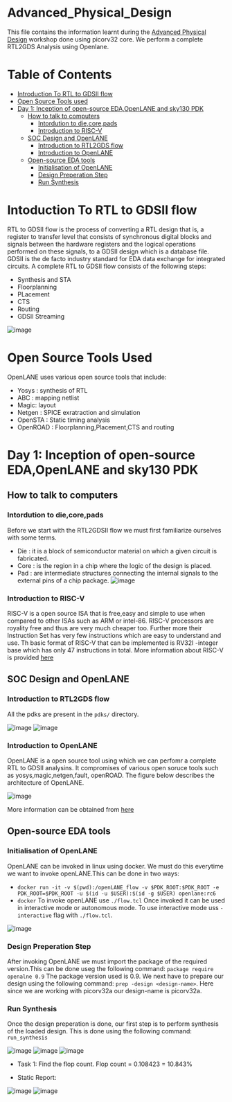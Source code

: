# Advanced_Physical_Design
This file contains the information learnt during the [Advanced Physical Design](https://www.vlsisystemdesign.com/advanced-physical-design-using-openlane-sky130/) workshop done using picorv32 core. We perform a complete RTL2GDS Analysis using Openlane.

# Table of Contents
- [Introduction To RTL to GDSII flow](https://github.com/Shris7/Advanced_Physical_Design/edit/main/README.md#intoduction-to-rtl-to-gdsii-flow)
- [Open Source Tools used](https://github.com/Shris7/Advanced_Physical_Design/edit/main/README.md#open-source-tools-used)
- [Day 1: Inception of open-source EDA,OpenLANE and sky130 PDK](https://github.com/Shris7/Advanced_Physical_Design/edit/main/README.md#day-1-inception-of-open-source-edaopenlane-and-sky130-pdk)
   - [How to talk to computers](https://github.com/Shris7/Advanced_Physical_Design/edit/main/README.md#how-to-talk-to-computers) 
      -  [Intordution to die,core,pads](https://github.com/Shris7/Advanced_Physical_Design/edit/main/README.md#intordution-to-diecorepads)
      -  [Introduction to RISC-V](https://github.com/Shris7/Advanced_Physical_Design/edit/main/README.md#introduction-to-risc-v)
   -  [SOC Design and OpenLANE](https://github.com/Shris7/Advanced_Physical_Design/edit/main/README.md#soc-design-and-openlane)
      -   [Introduction to RTL2GDS flow](https://github.com/Shris7/Advanced_Physical_Design/edit/main/README.md#introduction-to-rtl2gds-flow) 
      -   [Introduction to OpenLANE](https://github.com/Shris7/Advanced_Physical_Design/edit/main/README.md#introduction-to-openlane)
   -  [Open-source EDA tools](https://github.com/Shris7/Advanced_Physical_Design/edit/main/README.md#open-source-eda-tools)
      -   [Initialisation of OpenLANE](https://github.com/Shris7/Advanced_Physical_Design/edit/main/README.md#initialisation-of-openlane)
      -   [Design Preperation Step](https://github.com/Shris7/Advanced_Physical_Design/edit/main/README.md#design-preperation-step)
      -   [Run Synthesis](https://github.com/Shris7/Advanced_Physical_Design/edit/main/README.md#run-synthesis)   
 
 
 # Intoduction To RTL to GDSII flow
 RTL to GDSII flow is the process of converting a RTL design that is, a register to transfer level that consists of synchronous digital blocks and signals between the hardware registers and the logical operations performed on these signals, to a GDSII design which is a database file. GDSII is the de facto industry standard for EDA data exchange for integrated circuits.
 A complete RTL to GDSII flow consists of the following steps:
 - Synthesis and STA
 - Floorplanning
 - PLacement
 - CTS
 - Routing
 - GDSII Streaming
 
 ![image](https://user-images.githubusercontent.com/92938137/182756972-cb19a8da-36d1-44ea-80c9-abe59fd562f8.png)

 # Open Source Tools Used
 OpenLANE uses various open source tools that include:
 - Yosys : synthesis of RTL
 - ABC : mapping netlist
 - Magic: layout
 - Netgen : SPICE exratraction and simulation
 - OpenSTA : Static timing analysis
 - OpenROAD : Floorplanning,Placement,CTS and routing
 
 # Day 1: Inception of open-source EDA,OpenLANE and sky130 PDK
 ## How to talk to computers
 ### Intordution to die,core,pads
 Before we start with the RTL2GDSII flow we must first familiarize ourselves with some terms.
 - Die : it is a block of semiconductor material on which a given circuit is fabricated.
 - Core : is the region in a chip where the logic of the design is placed.
 - Pad : are intermediate structures connecting the internal signals to the external pins of a chip package.
 ![image](https://user-images.githubusercontent.com/92938137/182757008-5a5db95e-518b-40ca-8d93-600c260f6c7b.png)

 ### Introduction to RISC-V
 RISC-V is a open source ISA that is free,easy and simple to use when compared to other ISAs such as ARM or intel-86. RISC-V processors are royality free and thus are very much cheaper too. Further more their Instruction Set has very few instructions which are easy to understand and use. Th basic format of RISC-V that can be implemented is RV32I -integer base which has only 47 instructions in total. More information about RISC-V is provided [here](https://github.com/Shris7/riscv_myth)
 
 ## SOC Design and OpenLANE
 ### Introduction to RTL2GDS flow
 All the pdks are present in the ```pdks/``` directory. 
 
![image](https://user-images.githubusercontent.com/92938137/182759376-8d1e21b1-8bf5-4983-b86c-1726d083e353.png)
![image](https://user-images.githubusercontent.com/92938137/182759422-e72ffdf5-8deb-4a15-adab-530fad25903c.png)

 ### Introduction to OpenLANE
 OpenLANE is a open source tool using which we can perfomr a complete RTL to GDSII analysins. It compromises of various open soruce tools such as yosys,magic,netgen,fault, openROAD. The figure below describes the architecture of OpenLANE.
 
 ![image](https://user-images.githubusercontent.com/92938137/182760008-1ce00f18-20e4-4e08-9223-d0694ec9f2af.png)

More information can be obtained from [here](https://github.com/efabless/openlane)
 
 ## Open-source EDA tools
 ### Initialisation of OpenLANE
 OpenLANE can be invoked in linux using docker. We must do this everytime we want to invoke openLANE.This can be done in two ways:
 - ```docker run -it -v $(pwd):/openLANE_flow -v $PDK_ROOT:$PDK_ROOT -e PDK_ROOT=$PDK_ROOT -u $(id -u $USER):$(id -g $USER) openlane:rc6```
 - ```docker```
 To invoke openLANE use ```./flow.tcl```
 Once invoked it can be used in interactive mode or autonomous mode.
 To use interactive mode uss ```-interactive``` flag with ```./flow.tcl```.
 
 ![image](https://user-images.githubusercontent.com/92938137/182760948-22e398ec-c3d0-416e-a645-b89dd6e509eb.png)

 ### Design Preperation Step
 After invoking OpenLANE we must import the package of the required version.This can be done useg the following command:
 ```package require openalne 0.9```
 The package version used is 0.9.
 We next have to prepare our design using the following command:
 ```prep -design <design-name>```.
 Here since we are working with picorv32a our design-name is picorv32a.
 
 ### Run Synthesis
Once the design preperation is done, our first step is to perform synthesis of the loaded design. This is done using the following command:
```run_synthesis```

![image](https://user-images.githubusercontent.com/92938137/182761642-0f2de8f8-9f2d-492d-b060-0dfd6a7806ee.png)
![image](https://user-images.githubusercontent.com/92938137/182761696-9ab9811d-3efd-4669-8251-48e6629cbf4b.png)
![image](https://user-images.githubusercontent.com/92938137/182761730-cc886b74-909e-4747-a194-5acf4c25c433.png)

- Task 1: Find the flop count.
Flop count = 0.108423 = 10.843%

- Static Report:

![image](https://user-images.githubusercontent.com/92938137/182761915-dc800564-52bc-4689-863c-9206f4d69349.png)
![image](https://user-images.githubusercontent.com/92938137/182761951-2ffe8b82-507f-42cd-992c-8586db4f6386.png)
